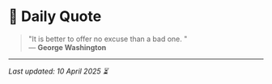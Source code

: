 # 📜 Daily Quote

> "It is better to offer no excuse than a bad one. "  
> — **George Washington**

---

_Last updated: 10 April 2025 ⏳_
